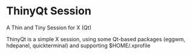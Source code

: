 ThinyQt Session
===============
A Thin and Tiny Session for X (Qt)

ThinyQt is a simple X session, using some Qt-based packages (eggwm, hdepanel, quickterminal) and supporting $HOME/.xprofile
